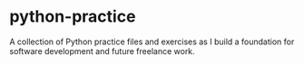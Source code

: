 # python-practice
A collection of Python practice files and exercises as I build a foundation for software development and future freelance work.
